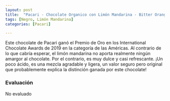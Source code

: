 ```yaml
---
layout: post
title:  "Pacari - Chocolate Organico con Limón Mandarina - Bitter Orange - 60% Cacao"
tags: [Negro, Limón Mandarina] 
categories: [Pacari]

---
```


Este chocolate de Pacari ganó el Premio de Oro en los International Chocolate Awards de 2019 en la categoría de las Américas.
Al contrario de lo que cabría esperar, el limón mandarina no aporta realmente ningún amargor al chocolate. Por el contrario, es muy dulce y casi refrescante. ¡Un poco ácido, es una mezcla agradable y ligera, un valor seguro pero original que probablemente explica la distinción ganada por este chocolate!

### Evaluación

No evaluado